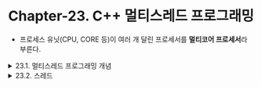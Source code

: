 # Chapter-23. C++ 멀티스레드 프로그래밍

- 프로세스 유닛(CPU, CORE 등)이 여러 개 달린 프로세서를 **멀티코어  프로세서**라 부른다.

<details>
  <summary>23.1. 멀티스레드 프로그래밍 개념</summary> 

- 멀티스레드 프로그래밍을 사용하면 여러 연산을 병렬로 처리할 수 있다.

- 멀티스레드 프로그래밍이 필요한 이유는 크게 두 가지다.

  1. 주어진 연산 작업을 작은 문제들로 나눠서 병렬로 실행하면 전반적인 성능을 크게 높일 수 있다.

  2. 연산을 다른 관점에서 모듈화할 수 있다.

     예를 들어 연산을 UI 스레드에 종속적이지 않은 독립 스레드로 분리해서 구현하면 처리 시간이 긴 연산을 백그라운드로 실행시키는 방식으로 UI의 응답 속도를 높일 수 있다.

- 멀티스레드 관련 뭄ㄴ제를 방지하려면 여러 스레드가 공유 메모리를 동시에 읽거나 쓰지 않도록 디자인해야 한다.

  아니면 동기화 기법이나 아토미 연산을 적용한다.

  <details>
    <summary>23.1.1. 경쟁 상태</summary> 

  - 여러 스레드가 공유 리소스를 동시에 접근할 때 **경쟁 상태**가 발생할 수 있다.
  - 공유 메모리에 대한 경쟁 상태를 흔히 **데이터 경쟁**이라 부른다.
  - 데이터 경쟁은 여러 스레드가 공유 메모리에 동시에 접근할 수 있는 상태에서 최소 하나의 스레드가 그 메모리에 데이터를 쓸 때 발생한다.

  </details>

  <details>
    <summary>23.1.2. 테어링</summary> 

  - 데이터 경쟁의 특수한 경우로서, 읽기 테어링과 쓰기 테어링 두 가지가 있다.
  - 어떤 스레드가 메모리에 데이터의 일부만 쓰고 나머지 부분을 미쳐 쓰지 못한 상태에서 다른 스레드가 이 데이터를 읽으면 두 스레드가 보는 값이 달라진다. (읽기 테어링)
  - 두 스레드가 데이터에 동시에 쓸 때 한 스레드는 그 데이터의 한쪽 부분을 쓰고, 다른 스레드는 그 데이터의 다른 부분을 썼다면 각자 수행한 결과가 달라진다. (쓰기 테어링)

  </details>

  <details>
    <summary>23.1.3. 데드락</summary> 

  - 경쟁 상태를 막기 위해 상호 배제와 같은 동기화 기법(mutex)을 적용하다 보면 **교착상태(데드락)**에 부딪히기 쉽다.

  - 여러 스레드가 서로 상대방 작업이 끝날 때까지 동시에 기다리는 상태를 말한다.

  - 이를 해결하기 위해 모든 스레드가 일정한 순서로 리소스를 획득하게 하거나, 데드락이 발생해도 빠져나올 수 있는  메커니즘도 함께 구현하면 좋다.

  - 한 가지 방법은 리소스 접근 권한을 요청하는 작업에 시간제한을 걸어두는 것이다.

  - 확실한 방법으로 std::lock()이나 std::try_lock()과 같은 함수를 활용하자.

    여러 리소스에 대한 권한을 한 번에 확보하거나 요청해준다.

  </details>

  <details>
    <summary>23.1.4. 잘못된 공유</summary> 

  - 캐시는 캐시 라인 단위로 처리된다. 최신 CPU는 흔히 64바이트 캐시 라인으로 구성된다. 

    캐시 라인에 데이터를 쓰려면 반드시 그 라인에 락을 걸어야 한다.

  - 데이터 구조를 잘 만들지 않으면 캐시 라인에 락을 거는 과정에서 성능이 크게 떨어질 수 있다.

  - 예를들어, 두 스레드가 두 가지 데이터 영역을 사용하는데, 데이터가 같은 캐시 라인에 걸쳐 있는 경우 한 스레드가 데이터를 업데이트하면 캐시 라인 전체에 락을 걸어버리기 때문에 다른 스레드는 기다려야 한다.

  - 캐시 라인에 걸치지 않도록 메모리 영역을 명시적으로 졍렬하자.

  - C++17 부터 hardware_destructive_interference_size란 상수가 추가 됐다.

  - 이 상수는 동시에 접근하는 두 객체가 캐시 라인을 공유하지 않도록 최소한의 오프셋을 제시해준다.

  - 이 값과 alignas 키워드로 데이터를 적절히 정렬하는데 활용하자.

  </details>

</details>

<details>
  <summary>23.2. 스레드</summary> 

- 전역 함수로 표현하거나, 함수 객체의 operator()로 표현하거나, 람다 표현식으로 지정하거나, 특정 클래스의 인스턴스에 있는 멤버 함수로 지정할 수 있다.

  <details>
    <summary>23.2.1 함수 포인터로 스레드 만들기</summary> 

  - std::thread 클래스에서 사용하는 함수는 매개변수를 원하는 개수만큼 받을 수 있다.

  ~~~c++
  ~~~

  

  </details>

</details>

